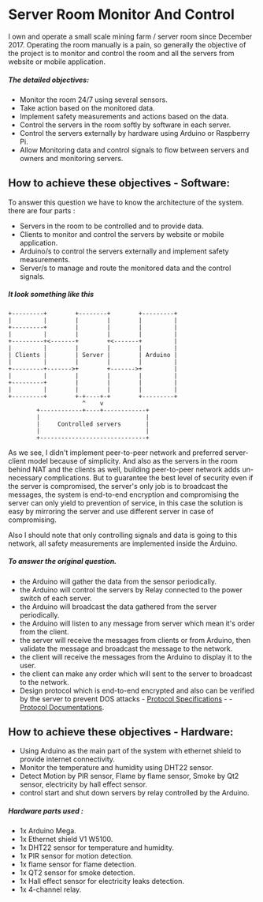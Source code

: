 # Server Room Monitor And Control

I own and operate a small scale mining farm / server room since December 2017.
Operating the room manually is a pain, so generally the objective of the project is to monitor and control the room and all the servers from website or mobile application.

##### The detailed objectives:

 - Monitor the room 24/7 using several sensors.
 - Take action based on the monitored data.
 - Implement safety measurements and actions based on the data.
 - Control the servers in the room softly by software in each server.
 - Control the servers externally by hardware using Arduino or Raspberry Pi.
 - Allow Monitoring data and control signals to flow between servers and owners and monitoring servers.

## How to achieve these objectives - Software:

 To answer this question we have to know the architecture of the system.
 there are four parts :
   - Servers in the room to be controlled and to provide data.
   - Clients to monitor and control the servers by website or mobile application.
   - Arduino/s to control the servers externally and implement safety measurements.
   - Server/s to manage and route the monitored data and the control signals.

##### It look something like this

```
+---------+        +--------+        +---------+
|         |        |        |        |         |
+---------+        |        |        |         |
|         |        |        |        |         |
+---------+<-------+        +<-------+         |
|         |        |        |        |         |
| Clients |        | Server |        | Arduino |
|         |        |        |        |         |
+---------+------->+        +------->+         |
|         |        |        |        |         |
+---------+        |        |        |         |
|         |        |        |        |         |
+---------+        +-+----+-+        +---------+
                     ^    v
        +------------+----+------------+
        |                              |
        |     Controlled servers       |
        |                              |
        +------------------------------+

```
As we see, I didn't implement peer-to-peer network and preferred server-client model because of simplicity. And also as the servers in the room behind NAT and the clients as well, building peer-to-peer network adds un-necessary complications.
But to guarantee the best level of security even if the server is compromised, the server's only job is to broadcast the messages, the system is end-to-end encryption and compromising the server can only yield to prevention of service, in this case the solution is easy by mirroring the server and use different server in case of compromising.

Also I should note that only controlling signals and data is going to this network, all safety measurements are implemented inside the Arduino.

#####  To answer the original question.

 - the Arduino will gather the data from the sensor periodically.
 - the Arduino will control the servers by Relay connected to the power switch of each server.
 - the Arduino will broadcast the data gathered from the server periodically.
 - the Arduino will listen to any message from server which mean it's order from the client.
 - the server will receive the messages from clients or from Arduino, then validate the message and broadcast the message to the network.
 - the client will receive the messages from the Arduino to display it to the user.
 - the client can make any order which will sent to the server to broadcast to the network. 
 - Design protocol which is end-to-end encrypted and also can be verified by the server to prevent DOS attacks - [Protocol Specifications](protocol/protocol-specifications.md) - - [Protocol Documentations](protocol/protocol-documentations.md).


## How to achieve these objectives - Hardware:
 
 - Using Arduino as the main part of the system with ethernet shield to provide internet connectivity.
 - Monitor the temperature and humidity using DHT22 sensor.
 - Detect Motion by PIR sensor, Flame by flame sensor, Smoke by Qt2 sensor, electricity by hall effect sensor.
 - control start and shut down servers by relay controlled by the Arduino.

##### Hardware parts used :
 
  - 1x Arduino Mega.
  - 1x Ethernet shield V1 W5100.
  - 1x DHT22 sensor for temperature and humidity.
  - 1x PIR sensor for motion detection.
  - 1x flame sensor for flame detection.
  - 1x QT2 sensor for smoke detection.
  - 1x Hall effect sensor for electricity leaks detection.
  - 1x 4-channel relay.